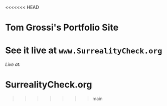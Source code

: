 <<<<<<< HEAD
# Tom Grossi's Portfolio Site

See it live at `www.SurrealityCheck.org`
=======
_Live at:_
# SurrealityCheck.org
>>>>>>> main
